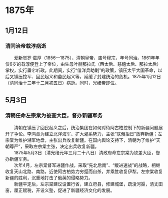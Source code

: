 # 1875年
## 1月12日
### 清同治帝载淳病逝
　　爱新觉罗·载厚（1856—1875），清朝皇帝，庙号穆宗，年号同治。1861年年仅6岁的载淳便登上了帝位，由生母叶赫那拉氏（西太后、慈禧太后、那拉太后）掌权，实行垂帘听政。此期间，实行“借洋兵助剿”的政策，镇压太平大国革命，以后又镇压捻军、回民起义和苗民起义等，延缓了封建统治的危机。1875年1月12日（清同治十三年十二月初五日）病逝。同时，光绪帝即位。
## 5月3日
### 清朝任命左宗棠为被查大臣，督办新疆军务
　　清朝在镇压了回民起义之后，统治集团在如何对待阿古柏控制下的新疆问题展开了争论。李鸿章为建立北洋海军、扩大灌系势力，主张“联俄拒日”放弃新疆；左宗棠为维护湘军地盘，主张出兵收复新疆。在国内舆论支持下，清朝为了维护“天朝尊严”，采取左宗棠主张，决定出兵收复新疆。<br>　　1875年5月3日（清光绪元年三月二十八日）清政府命左宗棠为钦差大臣，督办新疆军务。<br>　　次年4月，左宗棠督军进疆作战，采取“先北后南”、“缓进速战”的战略，相继收复天山北路、南路，近使阿古柏势力穷蹙而自杀，并乘胜收复伊犁。左宗棠收复新疆的胜利，沉重地打击了俄英的侵略势力。<br>　　新疆平定后，左宗棠建议设置行省，建立府县，修建城堡，疏浚河渠，清丈田亩，厘正赋税，开设义塾，促进了新疆经济文化的发展。
<comment/>